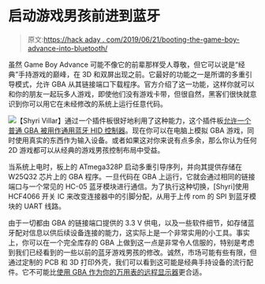# 启动游戏男孩前进到蓝牙

> 原文:[https://hack aday . com/2019/06/21/booting-the-game-boy-advance-into-bluetooth/](https://hackaday.com/2019/06/21/booting-the-game-boy-advance-into-bluetooth/)

虽然 Game Boy Advance 可能不像它的前辈那样受人尊敬，但它可以说是“经典”手持游戏的巅峰，在 3D 和双屏出现之前。它最好的功能之一是所谓的多重引导模式，允许 GBA 从其链接端口下载程序。官方介绍了这一功能，这样你就可以和你的朋友一起玩多人游戏，即使他们没有游戏卡带，但很自然，黑客们很快就意识到你可以用它在未经修改的系统上运行任意代码。

[![](../Images/fe507594f0970e142aad6bf010345cf8.png)](https://hackaday.com/wp-content/uploads/2019/06/btgba_detail.jpg)【Shyri Villar】通过一个插件板很好地利用了这种能力，这个插件板[允许一个普通 GBA 被用作通用蓝牙 HID 控制器](https://github.com/Shyri/gba-bt-hid)。现在你可以在电脑上模拟 GBA 游戏，同时使用真实的东西作为输入设备。或者如果这对你来说有点多余，那么你认为任何 2D 游戏都可以从经典的游戏男孩控制布局中受益。

当系统上电时，板上的 ATmega328P 启动多重引导序列，并向其提供存储在 W25Q32 芯片上的 GBA 程序。一旦代码在 GBA 上运行，它就会通过相同的链接端口与一个常见的 HC-05 蓝牙模块进行通信。为了执行这种切换，[Shyri]使用 HCF4066 开关 IC 来改变连接器中的引脚分配，从用于上传 rom 的 SPI 到蓝牙模块的 UART 线路。

由于一切都由 GBA 的链接端口提供的 3.3 V 供电，以及一些软件细节，如存储蓝牙配对信息以供后续设备连接的能力，这实际上是一个非常实用的小工具。事实上，你可以在一个完全库存的 GBA 上做到这一点是非常令人信服的，特别是考虑到我们已经看到的一些以前的蓝牙游戏男孩的修改。诚然，市场可能有些有限，但通过定制的 PCB 和 3D 打印外壳，我们可以看到这可能是经典手持设备的流行配件。它不可能比[使用 GBA 作为你的万用表的远程显示器](https://hackaday.com/2015/02/01/give-your-multimeter-a-wireless-remote-display/)更合适。